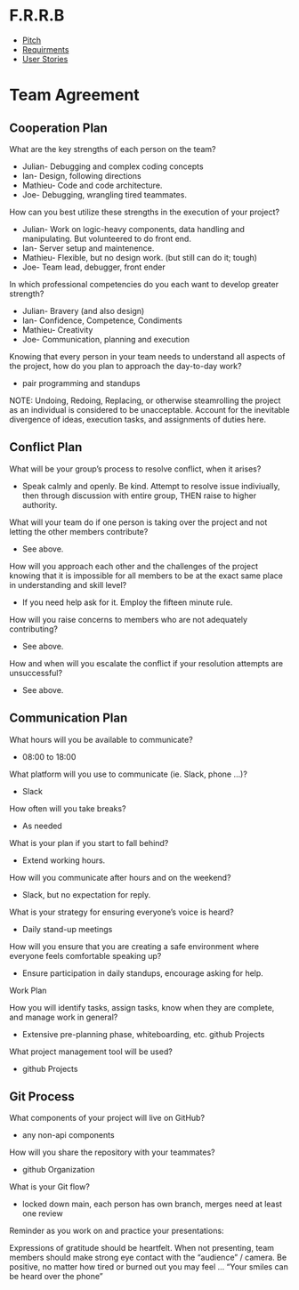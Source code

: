 # F.R.R.B

- [Pitch](Pitch.md)
- [Requirments](requirments.md)
- [User Stories](Models-stories.md)


# Team Agreement


## Cooperation Plan


What are the key strengths of each person on the team?


- Julian- Debugging and complex coding concepts
- Ian- Design, following directions
- Mathieu- Code and code architecture.
- Joe- Debugging, wrangling tired teammates.


How can you best utilize these strengths in the execution of your project?


- Julian- Work on logic-heavy components, data handling and manipulating. But volunteered to do front end.
- Ian- Server setup and maintenence.
- Mathieu- Flexible, but no design work. (but still can do it; tough)
- Joe- Team lead, debugger, front ender


In which professional competencies do you each want to develop greater strength?


- Julian- Bravery (and also design)
- Ian- Confidence, Competence, Condiments
- Mathieu- Creativity
- Joe- Communication, planning and execution


Knowing that every person in your team needs to understand all aspects of the project, how do you plan to approach the day-to-day work?


- pair programming and standups


NOTE: Undoing, Redoing, Replacing, or otherwise steamrolling the project as an individual is considered to be unacceptable. Account for the inevitable divergence of ideas, execution tasks, and assignments of duties here.


## Conflict Plan


What will be your group’s process to resolve conflict, when it arises?


- Speak calmly and openly. Be kind. Attempt to resolve issue indiviually, then through discussion with entire group, THEN raise to higher authority.


What will your team do if one person is taking over the project and not letting the other members contribute?


- See above.


How will you approach each other and the challenges of the project knowing that it is impossible for all members to be at the exact same place in understanding and skill level?


- If you need help ask for it. Employ the fifteen minute rule.


How will you raise concerns to members who are not adequately contributing?


- See above.


How and when will you escalate the conflict if your resolution attempts are unsuccessful?


- See above.


## Communication Plan


What hours will you be available to communicate?


- 08:00 to 18:00


What platform will you use to communicate (ie. Slack, phone …)?


- Slack


How often will you take breaks?


- As needed


What is your plan if you start to fall behind?


- Extend working hours.


How will you communicate after hours and on the weekend?


- Slack, but no expectation for reply.


What is your strategy for ensuring everyone’s voice is heard?


- Daily stand-up meetings


How will you ensure that you are creating a safe environment where everyone feels comfortable speaking up?


- Ensure participation in daily standups, encourage asking for help.


Work Plan


How you will identify tasks, assign tasks, know when they are complete, and manage work in general?


- Extensive pre-planning phase, whiteboarding, etc. github Projects


What project management tool will be used?


- github Projects


## Git Process


What components of your project will live on GitHub?


- any non-api components


How will you share the repository with your teammates?


- github Organization


What is your Git flow?


- locked down main, each person has own branch, merges need at least one review


Reminder as you work on and practice your presentations:


Expressions of gratitude should be heartfelt.
When not presenting, team members should make strong eye contact with the “audience” / camera.
Be positive, no matter how tired or burned out you may feel … “Your smiles can be heard over the phone”
